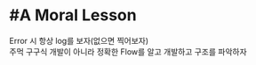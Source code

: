 #A Moral Lesson
===========================  
Error 시 항상 log를 보자(없으면 찍어보자)  
주먹 구구식 개발이 아니라 정확한 Flow를 알고 개발하고 구조를 파악하자
